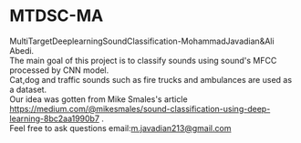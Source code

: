 # MTDSC-MA
MultiTargetDeeplearningSoundClassification-MohammadJavadian&amp;Ali Abedi.    
The main goal of this project is to classify sounds using sound's MFCC processed by CNN model.  
Cat,dog and traffic sounds such as fire trucks and ambulances are used as a dataset.  
Our idea was gotten from Mike Smales's article https://medium.com/@mikesmales/sound-classification-using-deep-learning-8bc2aa1990b7 .  
Feel free to ask questions email:m.javadian213@gmail.com
